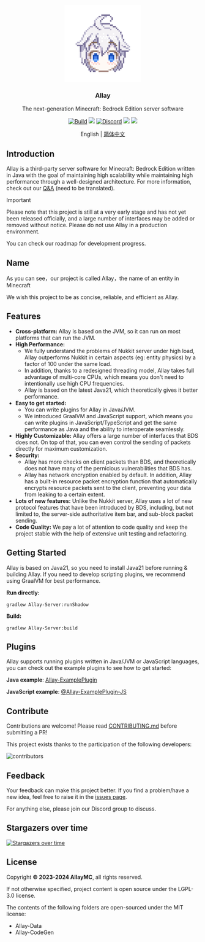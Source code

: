 <!-- PROJECT LOGO -->
<br/>
<div align="center">

<a href="https://github.com/AllayMC/Allay">
    <img src="docs/assets/logo/allay-chan-640x.png" alt="Logo" width="200" height="200">
</a>
<h3 align="center">Allay</h3>

The next-generation Minecraft: Bedrock Edition server software

<a href="https://github.com/AllayMC/Allay/actions"><img src="https://github.com/AllayMC/Allay/actions/workflows/gradle.yml/badge.svg" alt="Build"/></a>
<a href="https://app.codacy.com/gh/AllayMC/Allay/dashboard"><img src="https://app.codacy.com/project/badge/Grade/30e264923da2425a8b777a84b4028334"></a>
<a href="https://discord.com/invite/wyN2rVJt"><img src="https://img.shields.io/discord/373199722573201408?label=discord&color=7289DA&logo=discord" alt="Discord" /></a>
<a href="https://feedback.minecraft.net/hc/en-us/sections/360001186971-Release-Changelogs"><img src="https://img.shields.io/badge/minecraft-v1.20.72%20(Bedrock)-green" /></a>
<img src="https://img.shields.io/badge/protocol-662-blue">

English | [简体中文](README.zh.md)
</div>

## Introduction

[//]: # (Allay is the cutest software in the world!)

Allay is a third-party server software for Minecraft: Bedrock Edition written in Java with the goal of maintaining high scalability while maintaining high performance through a well-designed architecture. 
For more information, check out our [Q&A](docs/zh/问&答) (need to be translated).

> [!IMPORTANT]
> Please note that this project is still at a very early stage and has not yet been released officially, and a large number of interfaces may be added or removed without notice. Please do not use Allay in a production environment.
>
> You can check our roadmap for development progress.

## Name

As you can see，our project is called Allay，the name of an entity in Minecraft

We wish this project to be as concise, reliable, and efficient as Allay.

## Features

- **Cross-platform:** Allay is based on the JVM, so it can run on most platforms that can run the JVM.
- **High Performance:**
    - We fully understand the problems of Nukkit server under high load, Allay outperforms Nukkit in certain aspects (eg: entity physics) by a factor of 100 under the same load.
    - In addition, thanks to a redesigned threading model, Allay takes full advantage of multi-core CPUs, which means you don't need to intentionally use high CPU frequencies.
    - Allay is based on the latest Java21, which theoretically gives it better performance.
- **Easy to get started:**
    - You can write plugins for Allay in Java/JVM.
    - We introduced GraalVM and JavaScript support, which means you can write plugins in JavaScript/TypeScript and
      get the same performance as Java and the ability to interoperate seamlessly.
- **Highly Customizable:** Allay offers a large number of interfaces that BDS does not. On top of that, you can even control the sending of packets directly for maximum customization.
- **Security:**
    - Allay has more checks on client packets than BDS, and theoretically does not have many of the pernicious vulnerabilities that BDS has.
    - Allay has network encryption enabled by default. In addition, Allay has a built-in resource packet encryption function that automatically encrypts resource packets sent to the client, preventing your data from leaking to a certain extent.
- **Lots of new features:** Unlike the Nukkit server, Allay uses a lot of new protocol features that have been introduced by BDS, including, but not limited to, the server-side authoritative item bar, and sub-block packet sending.
- **Code Quality:** We pay a lot of attention to code quality and keep the project stable with the help of extensive unit testing and refactoring.

## Getting Started

Allay is based on Java21, so you need to install Java21 before running & building Allay.
If you need to develop scripting plugins, we recommend using GraalVM for best performance.

**Run directly:**
```shell
gradlew Allay-Server:runShadow
```

**Build:**
```shell
gradlew Allay-Server:build
```

## Plugins

Allay supports running plugins written in Java/JVM or JavaScript languages, you can check out the example plugins to see how to get started:

**Java example**: [Allay-ExamplePlugin](Allay-ExamplePlugin)

**JavaScript example**: [@Allay-ExamplePlugin-JS](@Allay-ExamplePlugin-JS)

## Contribute

Contributions are welcome! Please read [CONTRIBUTING.md](CONTRIBUTING.md) before submitting a PR!

This project exists thanks to the participation of the following developers:

![contributors](https://contrib.rocks/image?repo=AllayMC/Allay)

## Feedback

Your feedback can make this project better. If you find a problem/have a new idea, feel free to raise it in the [issues page](https://github.com/AllayMC/Allay/issues).

For anything else, please join our Discord group to discuss.

## Stargazers over time

[![Stargazers over time](https://starchart.cc/AllayMC/Allay.svg)](https://starchart.cc/AllayMC/Allay)

## License

Copyright **© 2023-2024 AllayMC**, all rights reserved.

If not otherwise specified, project content is open source under the LGPL-3.0 license.

The contents of the following folders are open-sourced under the MIT license:

- Allay-Data
- Allay-CodeGen
